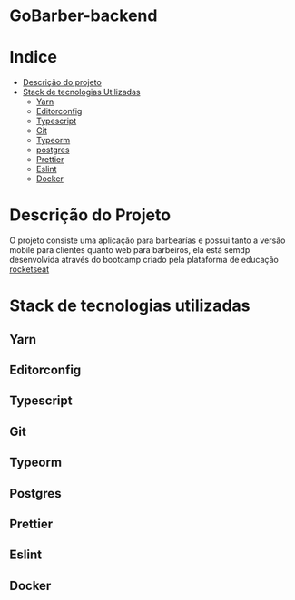 # GoBarber-backend

Indice
=
  * [Descrição do projeto](#Descrição-do-projeto)
  * [Stack de tecnologias Utilizadas](#Stack-de-tecnologias-Utilizadas)
    * [Yarn](#yarn)
    * [Editorconfig](#editorconfig)
    * [Typescript](#typescript)
    * [Git](#git)
    * [Typeorm](#typeorm)
    * [postgres](#postgres)
    * [Prettier](#prettier)
    * [Eslint](#eslint)
    * [Docker](#docker)

Descrição do Projeto
=
O projeto consiste uma aplicação para barbearías e possui tanto a versão mobile para clientes quanto web para barbeiros, ela está semdp desenvolvida através do bootcamp criado pela plataforma de educação [rocketseat](https://rocketseat.com.br)

Stack de tecnologias utilizadas
=
## Yarn
## Editorconfig
## Typescript
## Git
## Typeorm
## Postgres
## Prettier
## Eslint
## Docker
